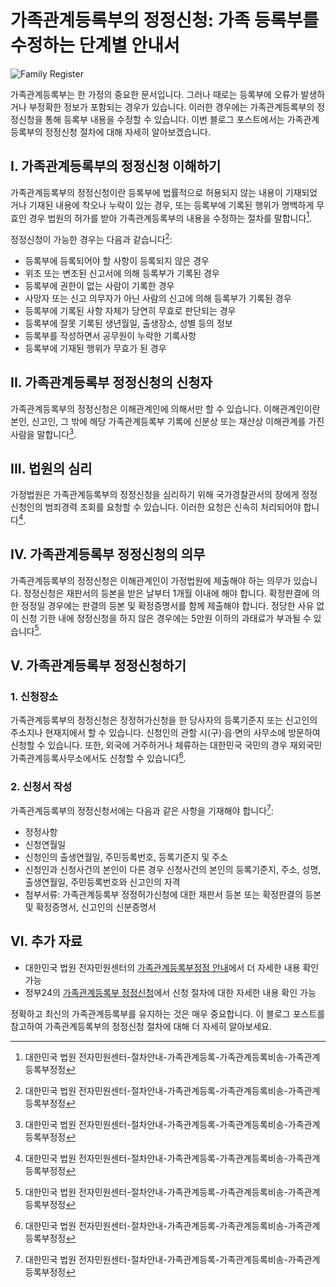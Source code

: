 # 가족관계등록부의 정정신청: 가족 등록부를 수정하는 단계별 안내서

![Family Register](image-link)

가족관계등록부는 한 가정의 중요한 문서입니다. 그러나 때로는 등록부에 오류가 발생하거나 부정확한 정보가 포함되는 경우가 있습니다. 이러한 경우에는 가족관계등록부의 정정신청을 통해 등록부 내용을 수정할 수 있습니다. 이번 블로그 포스트에서는 가족관계등록부의 정정신청 절차에 대해 자세히 알아보겠습니다.

## I. 가족관계등록부의 정정신청 이해하기

가족관계등록부의 정정신청이란 등록부에 법률적으로 허용되지 않는 내용이 기재되었거나 기재된 내용에 착오나 누락이 있는 경우, 또는 등록부에 기록된 행위가 명백하게 무효인 경우 법원의 허가를 받아 가족관계등록부의 내용을 수정하는 절차를 말합니다[^1^].

정정신청이 가능한 경우는 다음과 같습니다[^1^]:
- 등록부에 등록되어야 할 사항이 등록되지 않은 경우
- 위조 또는 변조된 신고서에 의해 등록부가 기록된 경우
- 등록부에 권한이 없는 사람이 기록한 경우
- 사망자 또는 신고 의무자가 아닌 사람의 신고에 의해 등록부가 기록된 경우
- 등록부에 기록된 사항 자체가 당연히 무효로 판단되는 경우
- 등록부에 잘못 기록된 생년월일, 출생장소, 성별 등의 정보
- 등록부를 작성하면서 공무원이 누락한 기록사항
- 등록부에 기재된 행위가 무효가 된 경우

## II. 가족관계등록부 정정신청의 신청자

가족관계등록부의 정정신청은 이해관계인에 의해서만 할 수 있습니다. 이해관계인이란 본인, 신고인, 그 밖에 해당 가족관계등록부 기록에 신분상 또는 재산상 이해관계를 가진 사람을 말합니다[^1^].

## III. 법원의 심리

가정법원은 가족관계등록부의 정정신청을 심리하기 위해 국가경찰관서의 장에게 정정신청인의 범죄경력 조회를 요청할 수 있습니다. 이러한 요청은 신속히 처리되어야 합니다[^1^].

## IV. 가족관계등록부 정정신청의 의무

가족관계등록부의 정정신청은 이해관계인이 가정법원에 제출해야 하는 의무가 있습니다. 정정신청은 재판서의 등본을 받은 날부터 1개월 이내에 해야 합니다. 확정판결에 의한 정정일 경우에는 판결의 등본 및 확정증명서를 함께 제출해야 합니다. 정당한 사유 없이 신청 기한 내에 정정신청을 하지 않은 경우에는 5만원 이하의 과태료가 부과될 수 있습니다[^1^].

## V. 가족관계등록부 정정신청하기

### 1. 신청장소
가족관계등록부의 정정신청은 정정허가신청을 한 당사자의 등록기준지 또는 신고인의 주소지나 현재지에서 할 수 있습니다. 신청인의 관할 시(구)·읍·면의 사무소에 방문하여 신청할 수 있습니다. 또한, 외국에 거주하거나 체류하는 대한민국 국민의 경우 재외국민 가족관계등록사무소에서도 신청할 수 있습니다[^1^].

### 2. 신청서 작성
가족관계등록부의 정정신청서에는 다음과 같은 사항을 기재해야 합니다[^1^]:
- 정정사항
- 신청연월일
- 신청인의 출생연월일, 주민등록번호, 등록기준지 및 주소
- 신청인과 신청사건의 본인이 다른 경우 신청사건의 본인의 등록기준지, 주소, 성명, 출생연월일, 주민등록번호와 신고인의 자격
- 첨부서류: 가족관계등록부 정정허가신청에 대한 재판서 등본 또는 확정판결의 등본 및 확정증명서, 신고인의 신분증명서

## VI. 추가 자료
- 대한민국 법원 전자민원센터의 [가족관계등록부정정 안내](https://example.com)에서 더 자세한 내용 확인 가능
- 정부24의 [가족관계등록부 정정신청](https://example.com)에서 신청 절차에 대한 자세한 내용 확인 가능

정확하고 최신의 가족관계등록부를 유지하는 것은 매우 중요합니다. 이 블로그 포스트를 참고하여 가족관계등록부의 정정신청 절차에 대해 더 자세히 알아보세요.

[^1^]: 대한민국 법원 전자민원센터-절차안내-가족관계등록-가족관계등록비송-가족관계등록부정정